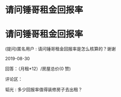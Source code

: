 # 请问锤哥租金回报率

# 请问锤哥租金回报率

(提问)匿名用户 : 请问锤哥租金回报率是怎么核算的？谢谢

2019-08-30

回答：（月租*12）/房屋总价(0 赞)

评论区：

韬光 : 多少回报率值得装修房子去出租？